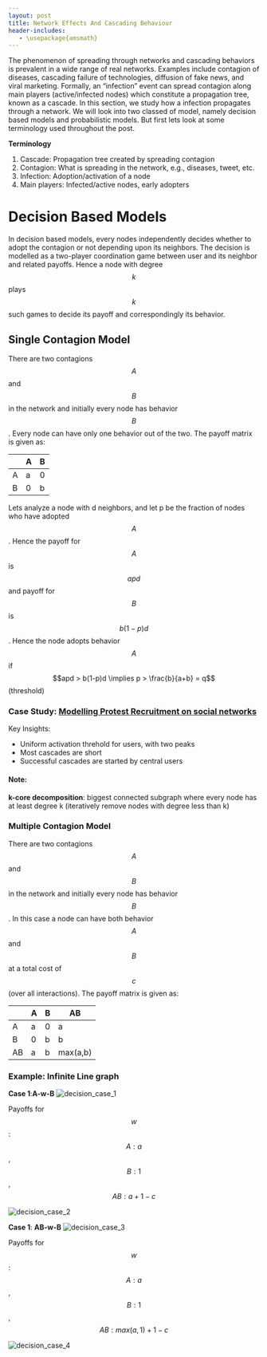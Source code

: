 ```yaml
---
layout: post
title: Network Effects And Cascading Behaviour
header-includes:
   - \usepackage{amsmath}
---
```

The phenomenon of spreading through networks and cascading behaviors is prevalent in a wide range of real networks.  Examples include contagion of diseases, cascading failure of technologies, diffusion of fake news, and viral marketing.  Formally, an “infection” event can spread contagion along main players (active/infected nodes) which constitute a propagation tree, known as a cascade.
In this section, we study how a infection propagates through a network. We will look into two classed of model, namely decision based models and probabilistic models. But first lets look at some terminology used throughout the post.

**Terminology**
1. Cascade: Propagation tree created by spreading contagion
2. Contagion: What is spreading in the network, e.g., diseases, tweet, etc.
3. Infection: Adoption/activation of a node
4. Main players: Infected/active nodes, early adopters

# Decision Based Models
In decision based models, every nodes independently decides whether to adopt the contagion or not depending upon its neighbors. The decision is modelled as a two-player coordination game between user and its neighbor and related payoffs. Hence a node with degree $$k$$ plays $$k$$ such games to decide its payoff and correspondingly its behavior.

## Single Contagion Model
There are two contagions $$A$$ and $$B$$ in the network and initially every node has behavior $$B$$. Every node can have only one behavior out of the two. The payoff matrix is given as:

|   | A | B |
|---|---|---|
| A | a | 0 |
| B | 0 | b |

Lets analyze a node with d neighbors, and let p be the fraction of nodes who have adopted $$A$$. Hence the payoff for $$A$$ is $$apd$$ and payoff for $$B$$ is $$b(1-p)d$$. Hence the node adopts behavior $$A$$ if 
$$apd > b(1-p)d \implies p > \frac{b}{a+b} = q$$(threshold)

### Case Study: [Modelling Protest Recruitment on social networks](https://arxiv.org/abs/1111.5595)
Key Insights:
- Uniform activation threhold for users, with two peaks
- Most cascades are short
- Successful cascades are started by central users

#### Note: 
**k-core decomposition**: biggest connected subgraph where every node has at least degree k (iteratively remove nodes with degree less than k)

### Multiple Contagion Model
There are two contagions $$A$$ and $$B$$ in the network and initially every node has behavior $$B$$. In this case a node can have both behavior $$A$$ and $$B$$ at a total cost of $$c$$ (over all interactions). The payoff matrix is given as:

|   | A | B | AB |
|---|---|---|----|
| A | a | 0 | a  |
| B | 0 | b | b  |
| AB| a | b | max(a,b)|

### Example: Infinite Line graph 
**Case 1**:**A-w-B** 
![decision_case_1](../assets/img/decision_model_1.png?style=centerme)

Payoffs for $$w$$: $$A: a$$, $$B: 1$$, $$AB: a+1-c$$

![decision_case_2](../assets/img/decision_model_2.png?style=centerme)

**Case 1**: **AB-w-B**
![decision_case_3](../assets/img/decision_model_3.png?style=centerme)

Payoffs for $$w$$: $$A: a$$, $$B: 1$$, $$AB: max(a, 1) + 1 -c$$

![decision_case_4](../assets/img/decision_model_4.png?style=centerme)

